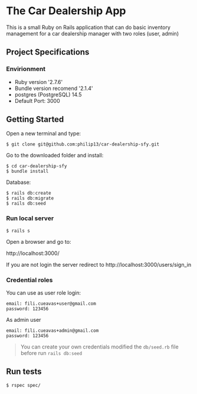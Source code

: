 # The Car Dealership App

This is a small Ruby on Rails application that can do basic inventory management for a car dealership manager with two roles (user, admin) 

## Project Specifications

### Envirionment
  - Ruby version '2.7.6'
  - Bundle version recomend '2.1.4'
  - postgres (PostgreSQL) 14.5
  - Default Port: 3000



## Getting Started
Open a new terminal and type:

`$ git clone git@github.com:philip13/car-dealership-sfy.git`

Go to the downloaded folder and install:

```
$ cd car-dealership-sfy
$ bundle install
```

Database:

```
$ rails db:create
$ rails db:migrate
$ rails db:seed
```

### Run local server
`$ rails s` 

Open a browser and go to:

http://localhost:3000/

If you are not login the server redirect to http://localhost:3000/users/sign_in

### Credential roles 
You can use as user role login:

```
email: fili.cueavas+user@gmail.com
password: 123456
```
As admin user
```
email: fili.cueavas+admin@gmail.com
password: 123456
```

> You can create your own credentials modified the `db/seed.rb` file before run `rails db:seed`

## Run tests
```
$ rspec spec/
```

